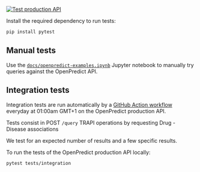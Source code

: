 [![Test production API](https://github.com/MaastrichtU-IDS/knowledge-collaboratory-api/workflows/Test%20production%20API/badge.svg)](https://github.com/MaastrichtU-IDS/knowledge-collaboratory-api/actions?query=workflow%3A%22Test+production+API%22)

Install the required dependency to run tests:

```bash
pip install pytest
```

## Manual tests

Use the [`docs/openpredict-examples.ipynb`](https://github.com/MaastrichtU-IDS/translator-openpredict/blob/master/docs/openpredict-examples.ipynb) Jupyter notebook to manually try queries against the OpenPredict API.

## Integration tests

Integration tests are run automatically by a [GitHub Action workflow](https://github.com/MaastrichtU-IDS/knowledge-collaboratory-api/actions?query=workflow%3A%22Run+tests%22) everyday at 01:00am GMT+1 on the OpenPredict production API.

Tests consist in POST `/query` TRAPI operations by requesting Drug - Disease associations

We test for an expected number of results and a few specific results.

To run the tests of the OpenPredict production API locally:

```bash
pytest tests/integration
```
